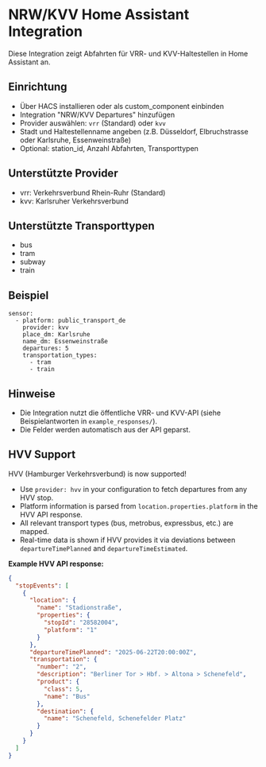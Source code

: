 # NRW/KVV Home Assistant Integration

Diese Integration zeigt Abfahrten für VRR- und KVV-Haltestellen in Home Assistant an.

## Einrichtung

- Über HACS installieren oder als custom_component einbinden
- Integration "NRW/KVV Departures" hinzufügen
- Provider auswählen: `vrr` (Standard) oder `kvv`
- Stadt und Haltestellenname angeben (z.B. Düsseldorf, Elbruchstrasse oder Karlsruhe, Essenweinstraße)
- Optional: station_id, Anzahl Abfahrten, Transporttypen

## Unterstützte Provider
- vrr: Verkehrsverbund Rhein-Ruhr (Standard)
- kvv: Karlsruher Verkehrsverbund

## Unterstützte Transporttypen
- bus
- tram
- subway
- train

## Beispiel
```
sensor:
  - platform: public_transport_de
    provider: kvv
    place_dm: Karlsruhe
    name_dm: Essenweinstraße
    departures: 5
    transportation_types:
      - tram
      - train
```

## Hinweise
- Die Integration nutzt die öffentliche VRR- und KVV-API (siehe Beispielantworten in `example_responses/`).
- Die Felder werden automatisch aus der API geparst.
## HVV Support

HVV (Hamburger Verkehrsverbund) is now supported!

- Use `provider: hvv` in your configuration to fetch departures from any HVV stop.
- Platform information is parsed from `location.properties.platform` in the HVV API response.
- All relevant transport types (bus, metrobus, expressbus, etc.) are mapped.
- Real-time data is shown if HVV provides it via deviations between `departureTimePlanned` and `departureTimeEstimated`.

**Example HVV API response:**
```json
{
  "stopEvents": [
    {
      "location": {
        "name": "Stadionstraße",
        "properties": {
          "stopId": "28582004",
          "platform": "1"
        }
      },
      "departureTimePlanned": "2025-06-22T20:00:00Z",
      "transportation": {
        "number": "2",
        "description": "Berliner Tor > Hbf. > Altona > Schenefeld",
        "product": {
          "class": 5,
          "name": "Bus"
        },
        "destination": {
          "name": "Schenefeld, Schenefelder Platz"
        }
      }
    }
  ]
}
```